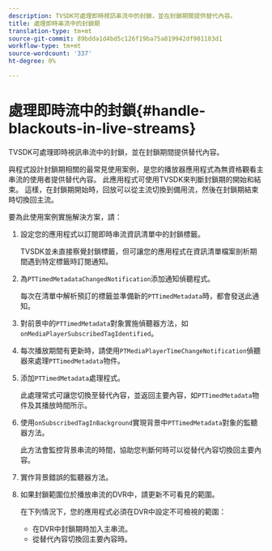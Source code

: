 ```yaml
---
description: TVSDK可處理即時視訊串流中的封鎖，並在封鎖期間提供替代內容。
title: 處理即時串流中的封鎖期
translation-type: tm+mt
source-git-commit: 89bdda1d4bd5c126f19ba75a819942df901183d1
workflow-type: tm+mt
source-wordcount: '337'
ht-degree: 0%

---
```



# 處理即時流中的封鎖{#handle-blackouts-in-live-streams}

TVSDK可處理即時視訊串流中的封鎖，並在封鎖期間提供替代內容。

與程式設計封鎖期相關的最常見使用案例，是您的播放器應用程式為無資格觀看主串流的使用者提供替代內容。 此應用程式可使用TVSDK來判斷封鎖期的開始和結束。 這樣，在封鎖期開始時，回放可以從主流切換到備用流，然後在封鎖期結束時切換回主流。

要為此使用案例實施解決方案，請：

1. 設定您的應用程式以訂閱即時串流資訊清單中的封鎖標籤。

   TVSDK並未直接察覺封鎖標籤，但可讓您的應用程式在資訊清單檔案剖析期間遇到特定標籤時訂閱通知。
1. 為`PTTimedMetadataChangedNotification`添加通知偵聽程式。

   每次在清單中解析預訂的標籤並準備新的`PTTimedMetadata`時，都會發送此通知。

1. 對前景中的`PTTimedMetadata`對象實施偵聽器方法，如`onMediaPlayerSubscribedTagIdentified`。

1. 每次播放期間有更新時，請使用`PTMediaPlayerTimeChangeNotification`偵聽器來處理`PTTimedMetadata`物件。

1. 添加`PTTimedMetadata`處理程式。

   此處理常式可讓您切換至替代內容，並返回主要內容，如`PTTimedMetadata`物件及其播放時間所示。

1. 使用`onSubscribedTagInBackground`實現背景中`PTTimedMetadata`對象的監聽器方法。

   此方法會監控背景串流的時間，協助您判斷何時可以從替代內容切換回主要內容。

1. 實作背景錯誤的監聽器方法。
1. 如果封鎖範圍位於播放串流的DVR中，請更新不可看見的範圍。

   在下列情況下，您的應用程式必須在DVR中設定不可檢視的範圍：

   * 在DVR中封鎖期時加入主串流。
   * 從替代內容切換回主要內容時。

